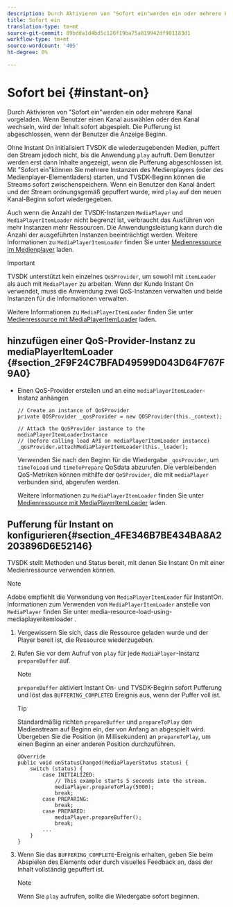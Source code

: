 ```yaml
---
description: Durch Aktivieren von "Sofort ein"werden ein oder mehrere Kanal vorgeladen. Wenn Benutzer einen Kanal auswählen oder den Kanal wechseln, wird der Inhalt sofort abgespielt. Die Pufferung ist abgeschlossen, wenn der Benutzer die Anzeige Beginn.
title: Sofort ein
translation-type: tm+mt
source-git-commit: 89bdda1d4bd5c126f19ba75a819942df901183d1
workflow-type: tm+mt
source-wordcount: '405'
ht-degree: 0%

---
```



# Sofort bei {#instant-on}

Durch Aktivieren von &quot;Sofort ein&quot;werden ein oder mehrere Kanal vorgeladen. Wenn Benutzer einen Kanal auswählen oder den Kanal wechseln, wird der Inhalt sofort abgespielt. Die Pufferung ist abgeschlossen, wenn der Benutzer die Anzeige Beginn.

Ohne Instant On initialisiert TVSDK die wiederzugebenden Medien, puffert den Stream jedoch nicht, bis die Anwendung `play` aufruft. Dem Benutzer werden erst dann Inhalte angezeigt, wenn die Pufferung abgeschlossen ist. Mit &quot;Sofort ein&quot;können Sie mehrere Instanzen des Medienplayers (oder des Medienplayer-Elementladers) starten, und TVSDK-Beginn können die Streams sofort zwischenspeichern. Wenn ein Benutzer den Kanal ändert und der Stream ordnungsgemäß gepuffert wurde, wird `play` auf den neuen Kanal-Beginn sofort wiedergegeben.

Auch wenn die Anzahl der TVSDK-Instanzen `MediaPlayer` und `MediaPlayerItemLoader` nicht begrenzt ist, verbraucht das Ausführen von mehr Instanzen mehr Ressourcen. Die Anwendungsleistung kann durch die Anzahl der ausgeführten Instanzen beeinträchtigt werden. Weitere Informationen zu `MediaPlayerItemLoader` finden Sie unter [Medienressource im Medienplayer](../../../tvsdk-2.7-for-android/content-playback-options/mediaplayer-initialize-for-video/t-psdk-android-2.7-media-resource-load.md) laden.

>[!IMPORTANT]
>
>TVSDK unterstützt kein einzelnes `QoSProvider`, um sowohl mit `itemLoader` als auch mit `MediaPlayer` zu arbeiten. Wenn der Kunde Instant On verwendet, muss die Anwendung zwei QoS-Instanzen verwalten und beide Instanzen für die Informationen verwalten.

Weitere Informationen zu `MediaPlayerItemLoader` finden Sie unter [Medienressource mit MediaPlayerItemLoader](../../../tvsdk-2.7-for-android/content-playback-options/mediaplayer-initialize-for-video/t-psdk-android-2.7-media-resource-load-using-mediaplayeritemloader.md) laden.

## hinzufügen einer QoS-Provider-Instanz zu mediaPlayerItemLoader {#section_2F9F24C7BFAD49599D043D64F767F9A0}

* Einen QoS-Provider erstellen und an eine `mediaPlayerItemLoader`-Instanz anhängen

   ```
   // Create an instance of QoSProvider  
   private QOSProvider _qosProvider = new QOSProvider(this._context);  
   
   // Attach the QoSProvider instance to the mediaPlayerItemLoaderInstance  
   // (before calling load API on mediaPlayerItemLoader instance)  
   _qosProvider.attachMediaPlayerItemLoader(this._loader); 
   ```

   Verwenden Sie nach den Beginn für die Wiedergabe `_qosProvider`, um `timeToLoad` und `timeToPrepare` QoSdata abzurufen. Die verbleibenden QoS-Metriken können mithilfe der `QoSProvider`, die mit `mediaPlayer` verbunden sind, abgerufen werden.

   Weitere Informationen zu `MediaPlayerItemLoader` finden Sie unter [Medienressource mit MediaPlayerItemLoader](../../../tvsdk-2.7-for-android/content-playback-options/mediaplayer-initialize-for-video/t-psdk-android-2.7-media-resource-load-using-mediaplayeritemloader.md#use-mediaplayeritemloader) laden.

## Pufferung für Instant on konfigurieren{#section_4FE346B7BE434BA8A2203896D6E52146}

TVSDK stellt Methoden und Status bereit, mit denen Sie Instant On mit einer Medienressource verwenden können.

>[!NOTE]
>
>Adobe empfiehlt die Verwendung von `MediaPlayerItemLoader` für InstantOn. Informationen zum Verwenden von `MediaPlayerItemLoader` anstelle von `MediaPlayer` finden Sie unter media-resource-load-using-mediaplayeritemloader .

1. Vergewissern Sie sich, dass die Ressource geladen wurde und der Player bereit ist, die Ressource wiederzugeben.
1. Rufen Sie vor dem Aufruf von `play` für jede `MediaPlayer`-Instanz `prepareBuffer` auf.

   >[!NOTE]
   >
   >`prepareBuffer` aktiviert Instant On- und TVSDK-Beginn sofort Pufferung und löst das  `BUFFERING_COMPLETED` Ereignis aus, wenn der Puffer voll ist.

   >[!TIP]
   >
   >Standardmäßig richten `prepareBuffer` und `prepareToPlay` den Medienstream auf Beginn ein, der von Anfang an abgespielt wird. Übergeben Sie die Position (in Millisekunden) an `prepareToPlay`, um einen Beginn an einer anderen Position durchzuführen.

   ```
   @Override 
   public void onStatusChanged(MediaPlayerStatus status) { 
       switch (status) { 
           case INITIALIZED: 
               // This example starts 5 seconds into the stream. 
               mediaPlayer.prepareToPlay(5000); 
               break; 
           case PREPARING: 
               break; 
           case PREPARED: 
               mediaPlayer.prepareBuffer(); 
               break; 
           ... 
       } 
   }
   ```

1. Wenn Sie das `BUFFERING_COMPLETE`-Ereignis erhalten, geben Sie beim Abspielen des Elements oder durch visuelles Feedback an, dass der Inhalt vollständig gepuffert ist.

   >[!NOTE]
   >
   >Wenn Sie `play` aufrufen, sollte die Wiedergabe sofort beginnen.

